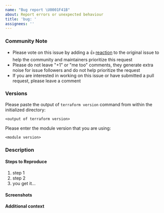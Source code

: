 ```yaml
---
name: "Bug report \U0001F41B"
about: Report errors or unexpected behaviour
title: 'bug: '
assignees: ''
---
```


### Community Note

<!--- Please keep this note for the community --->

- Please vote on this issue by adding a 👍 [reaction](https://blog.github.com/2016-03-10-add-reactions-to-pull-requests-issues-and-comments/) to the original issue to help the community and maintainers prioritize this request
- Please do not leave "+1" or "me too" comments, they generate extra noise for issue followers and do not help prioritize the request
- If you are interested in working on this issue or have submitted a pull request, please leave a comment

<!--- Thank you for keeping this note for the community --->

### Versions

<!-- Please tell us the versions of terraform, azure provider and this module you are using, to help us replicate the issue. -->

Please paste the output of `terraform version` command from within the initialized directory:

```text
<output of terraform version>
```

Please enter the module version that you are using:

```text
<module version>
```

### Description

#### Steps to Reproduce

1. step 1
2. step 2
3. you get it...

#### Screenshots

<!-- If applicable, add screenshots to help explain your problem. -->

#### Additional context

<!-- Add any other context about the problem here. -->
